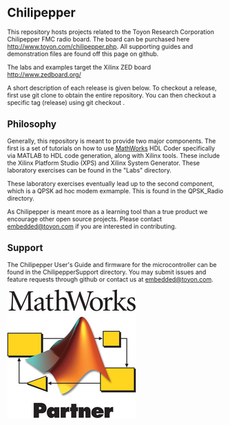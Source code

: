 Chilipepper
===========

This repository hosts projects related to the Toyon Research Corporation Chilipepper FMC radio board. The board can be purchased here
<http://www.toyon.com/chilipepper.php>. All supporting guides and demonstration files are found off this page on github.

The labs and examples target the Xilinx ZED board
http://www.zedboard.org/

A short description of each release is given below. To checkout a release, first use git clone to obtain the entire repository. You can then checkout a specific tag (release) using git checkout <tagname>.

Philosophy
----------

Generally, this repository is meant to provide two major components. The first is a set of tutorials on how to use [MathWorks](http://www.mathworks.com) HDL Coder specifically via MATLAB to HDL code generation, along with Xilinx tools. These include the Xilinx Platform Studio (XPS) and Xilinx System Generator. These laboratory exercises can be found in the "Labs" directory.

These laboratory exercises eventually lead up to the second component, which is a QPSK ad hoc modem exmample. This is found in the QPSK_Radio directory.

As Chilipepper is meant more as a learning tool than a true product we encourage other open source projects. Please contact <embedded@toyon.com> if you are interested in contributing.

Support
-------

The Chilipepper User's Guide and firmware for the microcontroller can be found in the ChilipepperSupport directory. You may submit issues and feature requests through github or contact us at <embedded@toyon.com>. 

[![Mathworks Connection Program partner](mcp.jpg)](http://www.mathworks.com)
